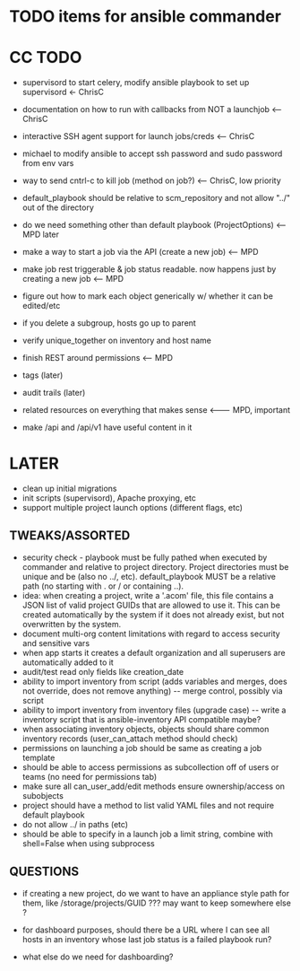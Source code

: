 TODO items for ansible commander
================================

CC TODO
=======
* supervisord to start celery, modify ansible playbook to set up supervisord <- ChrisC
* documentation on how to run with callbacks from NOT a launchjob <-- ChrisC
* interactive SSH agent support for launch jobs/creds <-- ChrisC
* michael to modify ansible to accept ssh password and sudo password from env vars
* way to send cntrl-c to kill job (method on job?) <-- ChrisC, low priority 
* default_playbook should be relative to scm_repository and not allow "../" out of the directory

* do we need something other than default playbook (ProjectOptions) <-- MPD later
* make a way to start a job via the API (create a new job) <-- MPD
* make job rest triggerable & job status readable.  now happens just by creating a new job <-- MPD
* figure out how to mark each object generically w/ whether it can be edited/etc
* if you delete a subgroup, hosts go up to parent
* verify unique_together on inventory and host name

* finish REST around permissions <-- MPD

* tags (later)
* audit trails (later)
* related resources on everything that makes sense <--- MPD, important
* make /api and /api/v1 have useful content in it

LATER
=====
* clean up initial migrations
* init scripts (supervisord), Apache proxying, etc
* support multiple project launch options (different flags, etc)


TWEAKS/ASSORTED
---------------

* security check - playbook must be fully pathed when executed by commander and relative to project
directory.  Project directories must be unique and be (also no ../, etc).  default_playbook MUST be a relative path (no starting with . or / or containing ..).
* idea: when creating a project, write a '.acom' file, this file contains a JSON list of valid project GUIDs that are allowed to use it.  This can be created automatically by the system if it does not already exist, but not overwritten by the system.
* document multi-org content limitations with regard to access security and sensitive vars
* when app starts it creates a default organization and all superusers are automatically added to it
* audit/test read only fields like creation_date
* ability to import inventory from script (adds variables and merges, does not override, does not remove anything) -- merge control, possibly via script
* ability to import inventory from inventory files (upgrade case) -- write a inventory script that is ansible-inventory API compatible maybe?
* when associating inventory objects, objects should share common inventory records (user_can_attach method should check)
* permissions on launching a job should be same as creating a job template
* should be able to access permissions as subcollection off of users or teams (no need for permissions tab)
* make sure all can_user_add/edit methods ensure ownership/access on subobjects
* project should have a method to list valid YAML files and not require default playbook
* do not allow ../ in paths (etc)
* should be able to specify in a launch job a limit string, combine with shell=False when using subprocess

QUESTIONS
---------

* if creating a new project, do we want to have an appliance style path for them, like /storage/projects/GUID ??? may want to keep somewhere else ?

* for dashboard purposes, should there be a URL where I can see all hosts in an inventory whose last job status
  is a failed playbook run?
* what else do we need for dashboarding?



